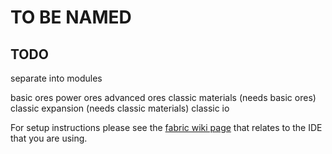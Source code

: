# TO BE NAMED

## TODO
separate into modules

basic ores
power ores
advanced ores
classic materials (needs basic ores)
classic expansion (needs classic materials)
classic io





For setup instructions please see the [fabric wiki page](https://fabricmc.net/wiki/tutorial:setup) that relates to the IDE that you are using.
